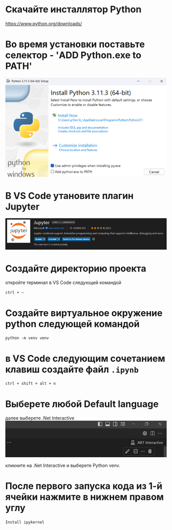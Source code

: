 # Скачайте инсталлятор Python
https://www.python.org/downloads/
# Во время установки поставьте селектор - 'ADD Python.exe to PATH'
![ADD Python.exe to PATH](pic/install_py.png)
# В VS Code утановите плагин Jupyter
![Jupyter](pic/Jupyter.png)
# Создайте директорию проекта
откройте терминал в VS Code следующей командой
```
ctrl + ~
```
# Создайте виртуальное окружение python следующей командой
```
python -m venv venv
```
# в VS Code следующим сочетанием клавиш создайте файл `.ipynb`
```
ctrl + shift + alt + n
```
# Выберете любой Default language
далее выберете .Net Interactive
![.Net Interactive](pic/.NET%20Interactive.png)

кликните на .Net Interactive и выберете Python venv.

# После первого запуска кода из 1-й ячейки нажмите в нижнем правом углу
```
Install ipykernel
```